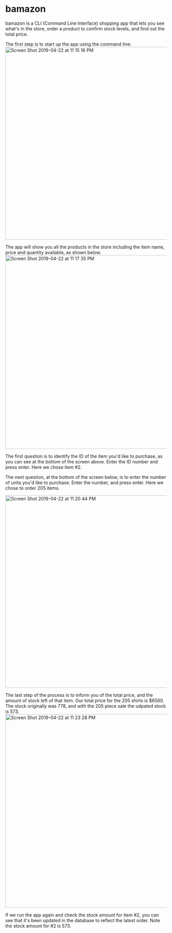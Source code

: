 # bamazon

bamazon is a CLI (Command Line Interface) shopping app that lets you see what's in the store, order a product to confirm stock levels, and find out the total price.

The first step is to start up the app using the command line:
<img width="600" alt="Screen Shot 2019-04-22 at 11 15 16 PM" src="https://user-images.githubusercontent.com/48226041/56558742-871d1880-6554-11e9-8a51-2df60af2c463.png">

The app will show you all the products in the store including the item name, price and quantity available, as shown below.  
<img width="603" alt="Screen Shot 2019-04-22 at 11 17 35 PM" src="https://user-images.githubusercontent.com/48226041/56558931-090d4180-6555-11e9-9442-9f551180e194.png">

The first question is to identify the ID of the item you'd like to purchase, as you can see at the bottom of the screen above.
Enter the ID number and press enter.  Here we chose item #2.

The next question, at the bottom of the screen below, is to enter the number of units you'd like to purchase.  Enter the number, and press enter.  Here we chose to order 205 items.

<img width="599" alt="Screen Shot 2019-04-22 at 11 20 44 PM" src="https://user-images.githubusercontent.com/48226041/56559023-4b368300-6555-11e9-8a35-7c38d428c1b1.png">

The last step of the process is to inform you of the total price, and the amount of stock left of that item.  Our total price for the 205 shirts is $6560.  The stock originally was 778, and with the 205 piece sale the udpated stock is 573.
<img width="602" alt="Screen Shot 2019-04-22 at 11 23 28 PM" src="https://user-images.githubusercontent.com/48226041/56559172-abc5c000-6555-11e9-8930-9015e3db9684.png">

If we run the app again and check the stock amount for item #2, you can see that it's been updated in the database to reflect the latest order.  Note the stock amount for #2 is 573.
